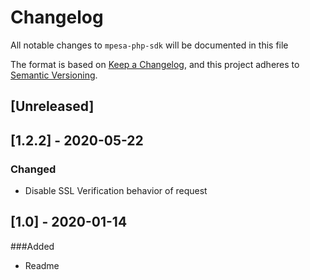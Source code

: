 # Changelog

All notable changes to `mpesa-php-sdk` will be documented in this file

The format is based on [Keep a Changelog](https://keepachangelog.com/en/1.0.0/),
and this project adheres to [Semantic Versioning](https://semver.org/spec/v2.0.0.html).

## [Unreleased]

## [1.2.2] - 2020-05-22
### Changed
- Disable SSL Verification behavior of request

## [1.0] - 2020-01-14
###Added
- Readme
